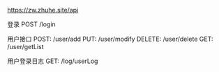 https://zw.zhuhe.site/api

登录
POST /login

用户接口
POST: /user/add
PUT: /user/modify
DELETE: /user/delete
GET: /user/getList

用户登录日志
GET: /log/userLog
